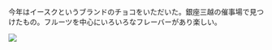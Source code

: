 今年はイースクというブランドのチョコをいただいた。銀座三越の催事場で見つけたもの。フルーツを中心にいろいろなフレーバーがあり楽しい。

![](https://photos.old.apkas.net/medium/202502/20250210-AR500002.webp)
